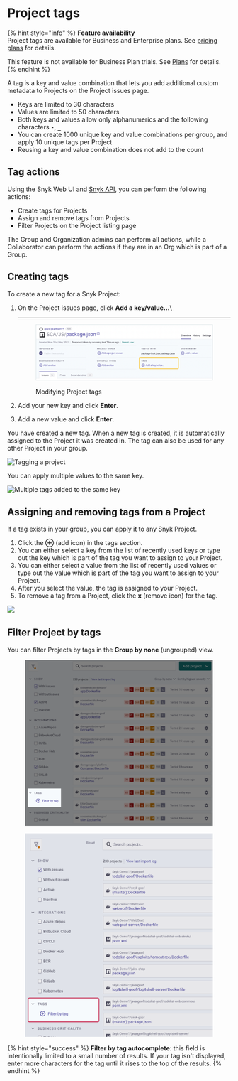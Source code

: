 # Project tags

{% hint style="info" %}
**Feature availability**\
Project tags are available for Business and Enterprise plans. See [pricing plans](https://snyk.io/plans/) for details.

This feature is not available for Business Plan trials. See [Plans](../../getting-started/introducing-snyk/plans.md) for details.
{% endhint %}

A tag is a key and value combination that lets you add additional custom metadata to Projects on the Project issues page.

* Keys are limited to 30 characters
* Values are limited to 50 characters
* Both keys and values allow only alphanumerics and the following characters **`-`**, **`_`**
* You can create 1000 unique key and value combinations per group, and apply 10 unique tags per Project
* Reusing a key and value combination does not add to the count

## Tag actions

Using the Snyk Web UI and [Snyk API](https://snyk.docs.apiary.io/#reference/projects/project-tags/add-a-tag-to-a-project), you can perform the following actions:

* Create tags for Projects
* Assign and remove tags from Projects
* Filter Projects on the Project listing page

The Group and Organization admins can perform all actions, while a Collaborator can perform the actions if they are in an Org which is part of a Group.

## **Creating tags**

To create a new tag for a Snyk Project:

1.  On the Project issues page, click **Add a key/value...**\
    ****

    <figure><img src="../../.gitbook/assets/projects-tags_20sept2022.png" alt=""><figcaption><p>Modifying Project tags</p></figcaption></figure>
2. Add your new key and click **Enter**.
3. Add a new value and click **Enter**.

You have created a new tag. When a new tag is created, it is automatically assigned to the Project it was created in. The tag can also be used for any other Project in your group.

![Tagging a project](../../.gitbook/assets/screenshot\_2020-09-29\_at\_17.58.47.png)

You can apply multiple values to the same key.

![Multiple tags added to the same key](../../.gitbook/assets/screenshot\_2020-09-29\_at\_18.04.30.png)

## **Assigning and removing tags from a Project**

If a tag exists in your group, you can apply it to any Snyk Project.

1. Click the **⊕** (add icon) in the tags section.
2. You can either select a key from the list of recently used keys or type out the key which is part of the tag you want to assign to your Project.
3. You can either select a value from the list of recently used values or type out the value which is part of the tag you want to assign to your Project.
4. After you select the value, the tag is assigned to your Project.
5. To remove a tag from a Project, click the **x** (remove icon) for the tag.

![](../../.gitbook/assets/screenshot\_2020-09-29\_at\_18.14.44.png)

## Filter Project by tags

You can filter Projects by tags in the **Group by none** (ungrouped) view.

<figure><img src="../../.gitbook/assets/project_apply-tags_20sept2022.png" alt=""><figcaption></figcaption></figure>

<figure><img src="../../.gitbook/assets/Project tags.png" alt="Screenshot highlighting the Project Tags filter in the Snyk Projects Listing page"><figcaption></figcaption></figure>

{% hint style="success" %}
**Filter by tag autocomplete**: this field is intentionally limited to a small number of results. If your tag isn't displayed, enter more characters for the tag until it rises to the top of the results.
{% endhint %}
